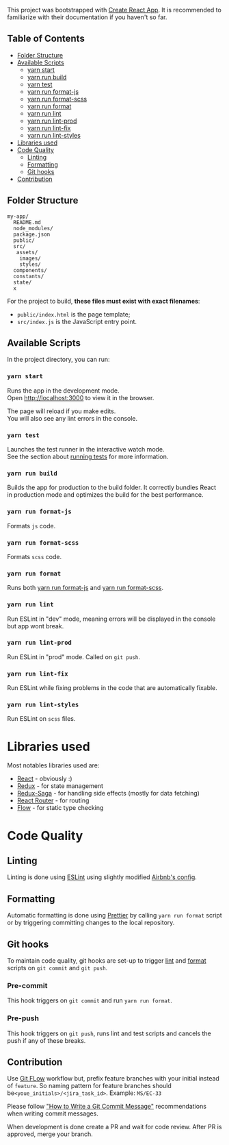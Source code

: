 This project was bootstrapped with [Create React App](https://github.com/facebookincubator/create-react-app). It is recommended to familiarize with their documentation if you haven't so far.  

## Table of Contents

- [Folder Structure](#folder-structure)
- [Available Scripts](#available-scripts)
  - [yarn start](#yarn-start)
  - [yarn run build](#yarn-run-build)
  - [yarn test](#yarn-test)
  - [yarn run format-js](#yarn-run-format-js)
  - [yarn run format-scss](#yarn-run-format-scss)
  - [yarn run format](#yarn-run-format)
  - [yarn run lint](#yarn-run-lint)
  - [yarn run lint-prod](#yarn-run-lint-prod)
  - [yarn run lint-fix](#yarn-run-lint-fix)
  - [yarn run lint-styles](#yarn-run-lint-styles)
- [Libraries used](#libraries-used)  
- [Code Quality](#code-quality)  
  - [Linting](#linting)       
  - [Formatting](#formatting)
  - [Git hooks](#git-hooks)
- [Contribution](#contribution)  

## Folder Structure

```
my-app/
  README.md
  node_modules/
  package.json
  public/
  src/
   assets/
    images/
    styles/ 
  components/
  constants/
  state/
  x
```

For the project to build, **these files must exist with exact filenames**:

* `public/index.html` is the page template;
* `src/index.js` is the JavaScript entry point.

## Available Scripts

In the project directory, you can run:

### `yarn start`

Runs the app in the development mode.<br>
Open [http://localhost:3000](http://localhost:3000) to view it in the browser.

The page will reload if you make edits.<br>
You will also see any lint errors in the console.

### `yarn test`

Launches the test runner in the interactive watch mode.<br>
See the section about [running tests](#running-tests) for more information.

### `yarn run build`

Builds the app for production to the build folder.
It correctly bundles React in production mode and optimizes the build for the best performance.

### `yarn run format-js`

Formats `js` code. 

### `yarn run format-scss`

Formats `scss` code. 

### `yarn run format`

Runs both [yarn run format-js](#yarn-run-format-js) and [yarn run format-scss](#yarn-run-format-scss).

### `yarn run lint`

Run ESLint in "dev" mode, meaning errors will be displayed in the console but app wont break.  

### `yarn run lint-prod`

Run ESLint in "prod" mode. Called on `git push`.

### `yarn run lint-fix`

Run ESLint while fixing problems in the code that are automatically fixable.

### `yarn run lint-styles`

Run ESLint on `scss` files. 

# Libraries used

Most notables libraries used are:  
- [React](https://reactjs.org/) - obviously :) 
- [Redux](https://redux.js.org/) - for state management
- [Redux-Saga](https://redux.js.org/) - for handling side effects (mostly for data fetching) 
- [React Router](https://reacttraining.com/react-router/web/guides/philosophy) - for routing
- [Flow](https://flow.org/) - for static type checking

# Code Quality

## Linting 

Linting is done using [ESLint](https://eslint.org/) using slightly modified [Airbnb's config](https://github.com/airbnb/javascript/tree/master/packages/eslint-config-airbnb).

## Formatting

Automatic formatting is done using [Prettier](https://github.com/prettier/prettier) by calling `yarn run format` script or by triggering committing changes to the local repository. 

## Git hooks

To maintain code quality, git hooks are set-up to trigger [lint](#linting) and [format](#formatting) scripts on `git commit` and `git push`.    
 
### Pre-commit 

This hook triggers on `git commit` and run `yarn run format`. 

### Pre-push 

This hook triggers on `git push`, runs lint and test scripts and cancels the push if any of these breaks. 

## Contribution

Use [Git FLow](https://datasift.github.io/gitflow/IntroducingGitFlow.html) workflow but, prefix feature branches with your initial instead  of `feature`. 
So naming pattern for feature branches should be`<youe_initials>/<jira_task_id>`.
Example: `MS/EC-33`

Please follow ["How to Write a Git Commit Message"](https://chris.beams.io/posts/git-commit/)
recommendations when writing commit messages.

When development is done create a PR and wait for code review. After PR is approved, merge your branch.